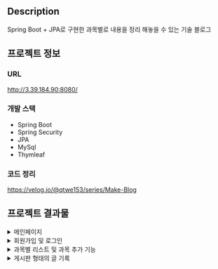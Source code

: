 ## Description
Spring Boot + JPA로 구현한 과목별로 내용을 정리 해놓을 수 있는 기술 블로그

## 프로젝트 정보
### URL
http://3.39.184.90:8080/

### 개발 스택
- Spring Boot
- Spring Security
- JPA
- MySql
- Thymleaf

### 코드 정리
https://velog.io/@qtwe153/series/Make-Blog 

## 프로젝트 결과물

<details markdown="1">
<summary>메인페이지</summary>

<img src = "https://user-images.githubusercontent.com/68144687/175265333-775c9241-327f-453e-b12a-562966f17eb6.png"  width="50%" height="50%"> 
<img src = "https://user-images.githubusercontent.com/68144687/175265454-8f809e28-8ae7-47b0-84a6-c50caf9783e3.png"  width="50%" height="50%"> 

- 로그인 전 페이지, 로그인 후 페이지
- 최근에 작성된 포스터가 과목별로 두개씩 나온다.

</details>

<details markdown="1">
<summary>회원가입 및 로그인</summary>

![ezgif com-gif-maker (9)](https://user-images.githubusercontent.com/68144687/175268625-5a67212d-812b-459e-bb49-754bb6aa820a.gif)
![ezgif com-gif-maker (10)](https://user-images.githubusercontent.com/68144687/175268836-136d0cc3-bfa0-461f-abc3-629331f98281.gif)
- 이름, 아이디, 비밀번호는 필수 입력이며, 아이디는 중복 X
- 비밀번호는 8~16자 영문 대 소문자, 숫자, 특수문자 사용
- 로그인 실패시 오류메시지 출력

</details>

<details markdown="1">
<summary>과목별 리스트 및 과목 추가 기능</summary>

![ezgif com-gif-maker (11)](https://user-images.githubusercontent.com/68144687/175269184-e4bc99d3-f5b1-4308-b274-ceb33e3a7367.gif)
- 과목명과 요일을 만족하는 과목 리스트 검색
- 과목명과 요일 선택해서 검색 가능
- 과목 추가, 검색

</details>

<details markdown="1">
<summary>게시판 형태의 글 기록</summary>

![ezgif com-gif-maker (12)](https://user-images.githubusercontent.com/68144687/175269532-50f2a8ac-df01-4813-a0b2-fbea6bf57feb.gif)
- 게시판 형태의 내용 기록
- 글쓰기, 수정, 삭제 기능
- 게시글 작성 시 마크다운 적용

</details>






